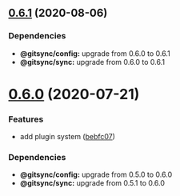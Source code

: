 ## [0.6.1](https://github.com/gitsync-pkg/gitsync-commit-command/compare/v0.6.0...v0.6.1) (2020-08-06)





### Dependencies

* **@gitsync/config:** upgrade from 0.6.0 to 0.6.1
* **@gitsync/sync:** upgrade from 0.6.0 to 0.6.1

# [0.6.0](https://github.com/gitsync-pkg/gitsync-commit-command/compare/v0.5.1...v0.6.0) (2020-07-21)


### Features

* add plugin system ([bebfc07](https://github.com/gitsync-pkg/gitsync-commit-command/commit/bebfc071fb903d3df3e78fbabbf3c8f5288589d0))





### Dependencies

* **@gitsync/config:** upgrade from 0.5.0 to 0.6.0
* **@gitsync/sync:** upgrade from 0.5.1 to 0.6.0
